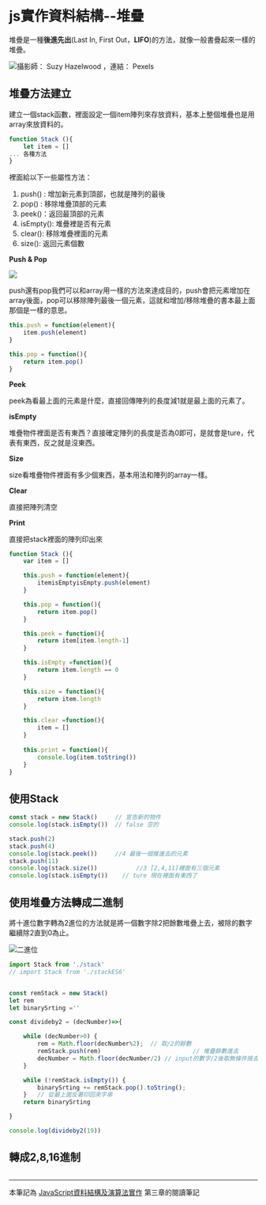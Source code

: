 # js實作資料結構--堆疊

堆疊是一種**後進先出**(Last In, First Out，**LIFO**)的方法，就像一般書疊起來一樣的堆疊。

![攝影師： **Suzy Hazelwood** ，連結： **[Pexels](https://www.pexels.com/zh-tw/photo/1130980/)**](https://i.imgur.com/H9EYXch.jpg)



## 堆疊方法建立

建立一個stack函數，裡面設定一個item陣列來存放資料，基本上整個堆疊也是用array來放資料的。

```js
function Stack (){
    let item = []
... 各種方法
}
```

裡面給以下一些屬性方法：

1. push() : 增加新元素到頂部，也就是陣列的最後
2. pop() : 移除堆疊頂部的元素
3. peek()：返回最頂部的元素
4. isEmpty(): 堆疊裡是否有元素
5. clear(): 移除堆疊裡面的元素
6. size(): 返回元素個數

**Push & Pop**

![](https://i.imgur.com/Kzo4TMu.jpg)

push還有pop我們可以和array用一樣的方法來達成目的，push會把元素增加在array後面，pop可以移除陣列最後一個元素，這就和增加/移除堆疊的書本最上面那個是一樣的意思。

```js
this.push = function(element){
    item.push(element)
}

this.pop = function(){
    return item.pop()
}
```
**Peek**

peek為看最上面的元素是什麼，直接回傳陣列的長度減1就是最上面的元素了。

**isEmpty**

堆疊物件裡面是否有東西？直接確定陣列的長度是否為0即可，是就會是ture，代表有東西，反之就是沒東西。

**Size**

size看堆疊物件裡面有多少個東西，基本用法和陣列的array一樣。

**Clear**

直接把陣列清空

**Print**

直接把stack裡面的陣列印出來

```js
function Stack (){
    var item = []

    this.push = function(element){
        itemisEmptyisEmpty.push(element)
    }

    this.pop = function(){
        return item.pop()
    }

    this.peek = function(){
        return item[item.length-1]
    }

    this.isEmpty =function(){
        return item.length == 0
    }

    this.size = function(){
        return item.length
    }

    this.clear =function(){
        item = []
    }
  
    this.print = function(){
        console.log(item.toString())
    }
}
```

## 使用Stack

```js
const stack = new Stack()     // 宣告新的物件
console.log(stack.isEmpty())  // false 空的 

stack.push(2)
stack.push(4)
console.log(stack.peek())     //4 最後一個推進去的元素 
stack.push(11)
console.log(stack.size())			//3 [2,4,11]裡面有三個元素
console.log(stack.isEmpty())	// ture 現在裡面有東西了 
```

## 使用堆疊方法轉成二進制

將十進位數字轉為2進位的方法就是將一個數字除2把餘數堆疊上去，被除的數字繼續除2直到0為止。

![二進位](https://i.imgur.com/j3PsAZ3.jpg)

```js
import Stack from './stack'
// import Stack from './stackES6'


const remStack = new Stack()
let rem
let binarySrting =''

const divideby2 = (decNumber)=>{

    while (decNumber>0) {
        rem = Math.floor(decNumber%2);  // 取/2的餘數
        remStack.push(rem)							// 堆疊餘數進去
        decNumber = Math.floor(decNumber/2) // input的數字/2後取無條件捨去後的商
    }

    while (!remStack.isEmpty()) {
        binarySrting += remStack.pop().toString();
    }   // 從最上面反著印回來字串
    return binarySrting

}

console.log(divideby2(19))
```

## 轉成2,8,16進制



```

```



------------

本筆記為 [JavaScript資料結構及演算法實作](https://www.books.com.tw/products/0010712666) 第三章的閱讀筆記